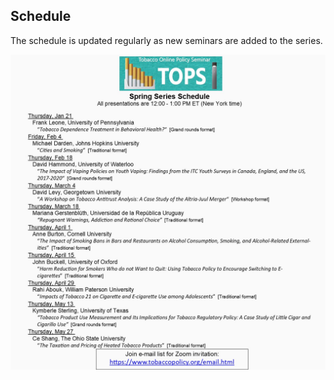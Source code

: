 ## Schedule

The schedule is updated regularly as new seminars are added to the series.

<img src="schedule_spring_v2.jpg" width="700"/>
